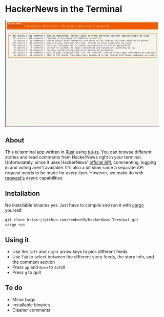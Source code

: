 # HackerNews in the Terminal

<img src="./screenshots/demo.gif" alt="Hacker News Terminal Demo">

## About

 This is terminal app written in [Rust](https://www.rust-lang.org/) using [tui-rs](https://github.com/fdehau/tui-rs/). You can 
 browse different stories and read comments from HackerNews right in your terminal. Unfortunately, since it uses HackerNews' 
 [official API](https://github.com/HackerNews/API), commenting, logging in and voting aren't available. It's also a bit 
 slow since a separate API request needs to be made for *every item*. However, we make do with 
 [reqwest's](https://github.com/seanmonstar/reqwest) async capabilities.

## Installation
No installable binaries yet. Just have to compile and run it with [cargo](https://doc.rust-lang.org/cargo/index.html) yourself.

```
git clone https://github.com/kenboo98/HackerNews-Terminal.git
cargo run
``` 

## Using it

- Use the `left` and `right` arrow keys to pick different feeds
- Use `Tab` to select between the different story feeds, the story info, and the comment section
- Press `up` and `down` to scroll
- Press `q` to quit

## To do
- Minor bugs
- Installable binaries
- Cleaner comments
